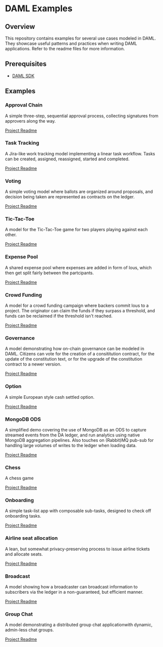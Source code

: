 # DAML Examples

## Overview

This repository contains examples for several use cases modeled in DAML. They showcase useful patterns and practices when writing DAML applications. Refer to the readme files for more information.

## Prerequisites

- [DAML SDK](https://docs.daml.com/getting-started/installation.html)

## Examples

### Approval Chain
A simple three-step, sequential approval process, collecting signatures from approvers along the way.

[Project Readme](approval-chain/README.md)

### Task Tracking
A Jira-like work tracking model implementing a linear task workflow. Tasks can be created, assigned, reassigned, started and completed.

[Project Readme](task-tracking/README.md)

### Voting
A simple voting model where ballots are organized around proposals, and decision being taken are represented as contracts on the ledger.

[Project Readme](voting/README.md)

### Tic-Tac-Toe
A model for the Tic-Tac-Toe game for two players playing against each other.

[Project Readme](tic-tac-toe/README.md)

### Expense Pool
A shared expense pool where expenses are added in form of Ious, which then get split fairly between the partcipants.

[Project Readme](expense-pool/README.md)

### Crowd Funding
A model for a crowd funding campaign where backers commit Ious to a project. The originator can claim the funds if they surpass a threshold, and funds can be reclaimed if the threshold isn't reached.

[Project Readme](crowd-funding/README.md)

### Governance
A model demonstrating how on-chain governance can be modeled in DAML. Citizens can vote for the creation of a consititution contract, for the update of the constitution text, or for the upgrade of the constitution contract to a newer version.

[Project Readme](governance/README.md)

### Option
A simple European style cash settled option.

[Project Readme](option/README.md)

### MongoDB ODS
A simplified demo covering the use of MongoDB as an ODS to capture streamed events from the DA ledger, and run analytics using native MongoDB aggregation pipelines. Also touches on (Rabbit)MQ pub-sub for handling large volumes of writes to the ledger when loading data.

[Project Readme](mongoDB_ODS/README.md)

### Chess
A chess game

[Project Readme](chess/README.md)

### Onboarding
A simple task-list app with composable sub-tasks, designed to check off onboarding tasks.

[Project Readme](onboarding/README.md)

### Airline seat allocation
A lean, but somewhat privacy-preserving process to issue airline tickets and allocate seats.

[Project Readme](airline/README.md)

### Broadcast
A model showing how a broadcaster can broadcast information to subscribers via the ledger in a non-guaranteed, but efficient manner.

[Project Readme](broadcast/README.md)

### Group Chat
A model demonstrating a distributed group chat applicationwith dynamic, admin-less chat groups.

[Project Readme](chat/README.md)
